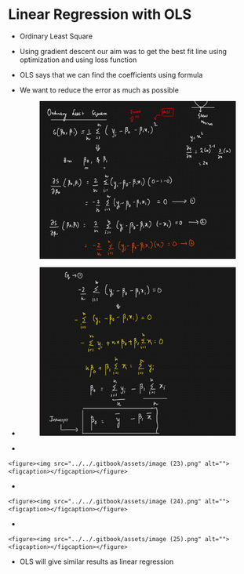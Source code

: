 # Linear Regression with OLS

* Ordinary Least Square
* Using gradient descent our aim was to get the best fit line using optimization and using loss function
* OLS says that we can find the coefficients using formula
*   We want to reduce the error as much as possible

    <figure><img src="../../.gitbook/assets/image (20).png" alt=""><figcaption></figcaption></figure>


*   &#x20;

    <figure><img src="../../.gitbook/assets/image (21).png" alt=""><figcaption></figcaption></figure>
*

    <figure><img src="../../.gitbook/assets/image (23).png" alt=""><figcaption></figcaption></figure>
*

    <figure><img src="../../.gitbook/assets/image (24).png" alt=""><figcaption></figcaption></figure>
*

    <figure><img src="../../.gitbook/assets/image (25).png" alt=""><figcaption></figcaption></figure>
* OLS will give similar results as linear regression
